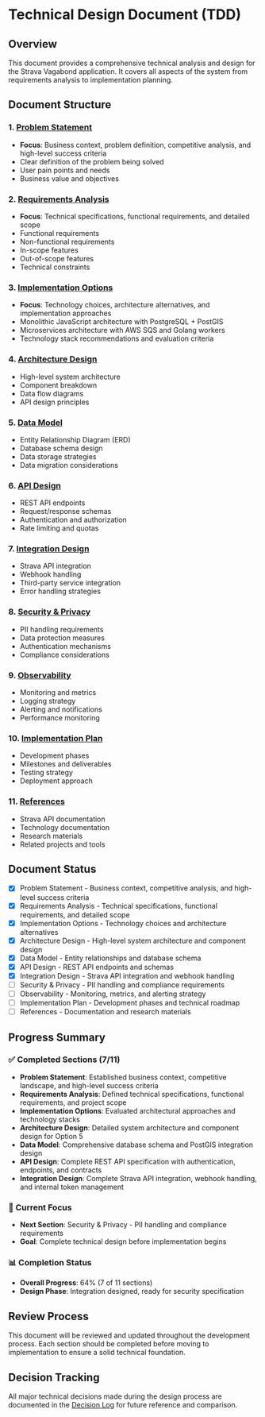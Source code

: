 # Technical Design Document (TDD)

## Overview

This document provides a comprehensive technical analysis and design for the Strava Vagabond application. It covers all aspects of the system from requirements analysis to implementation planning.

## Document Structure

### 1. [Problem Statement](01-problem-statement.md)
- **Focus**: Business context, problem definition, competitive analysis, and high-level success criteria
- Clear definition of the problem being solved
- User pain points and needs
- Business value and objectives

### 2. [Requirements Analysis](02-requirements-analysis.md)
- **Focus**: Technical specifications, functional requirements, and detailed scope
- Functional requirements
- Non-functional requirements
- In-scope features
- Out-of-scope features
- Technical constraints

### 3. [Implementation Options](03-implementation-options.md)
- **Focus**: Technology choices, architecture alternatives, and implementation approaches
- Monolithic JavaScript architecture with PostgreSQL + PostGIS
- Microservices architecture with AWS SQS and Golang workers
- Technology stack recommendations and evaluation criteria

### 4. [Architecture Design](04-architecture-design.md)
- High-level system architecture
- Component breakdown
- Data flow diagrams
- API design principles

### 5. [Data Model](05-data-model.md)
- Entity Relationship Diagram (ERD)
- Database schema design
- Data storage strategies
- Data migration considerations

### 6. [API Design](06-api-design.md)
- REST API endpoints
- Request/response schemas
- Authentication and authorization
- Rate limiting and quotas

### 7. [Integration Design](07-integration-design.md)
- Strava API integration
- Webhook handling
- Third-party service integration
- Error handling strategies

### 8. [Security & Privacy](08-security-privacy.md)
- PII handling requirements
- Data protection measures
- Authentication mechanisms
- Compliance considerations

### 9. [Observability](09-observability.md)
- Monitoring and metrics
- Logging strategy
- Alerting and notifications
- Performance monitoring

### 10. [Implementation Plan](10-implementation-plan.md)
- Development phases
- Milestones and deliverables
- Testing strategy
- Deployment approach

### 11. [References](11-references.md)
- Strava API documentation
- Technology documentation
- Research materials
- Related projects and tools

## Document Status

- [x] Problem Statement - Business context, competitive analysis, and high-level success criteria
- [x] Requirements Analysis - Technical specifications, functional requirements, and detailed scope
- [x] Implementation Options - Technology choices and architecture alternatives
- [x] Architecture Design - High-level system architecture and component design
- [x] Data Model - Entity relationships and database schema
- [x] API Design - REST API endpoints and schemas
- [x] Integration Design - Strava API integration and webhook handling
- [ ] Security & Privacy - PII handling and compliance requirements
- [ ] Observability - Monitoring, metrics, and alerting strategy
- [ ] Implementation Plan - Development phases and technical roadmap
- [ ] References - Documentation and research materials

## Progress Summary

### ✅ Completed Sections (7/11)
- **Problem Statement**: Established business context, competitive landscape, and high-level success criteria
- **Requirements Analysis**: Defined technical specifications, functional requirements, and project scope
- **Implementation Options**: Evaluated architectural approaches and technology stacks
- **Architecture Design**: Detailed system architecture and component design for Option 5
- **Data Model**: Comprehensive database schema and PostGIS integration design
- **API Design**: Complete REST API specification with authentication, endpoints, and contracts
- **Integration Design**: Complete Strava API integration, webhook handling, and internal token management

### 🔄 Current Focus
- **Next Section**: Security & Privacy - PII handling and compliance requirements
- **Goal**: Complete technical design before implementation begins

### 📊 Completion Status
- **Overall Progress**: 64% (7 of 11 sections)
- **Design Phase**: Integration designed, ready for security specification

## Review Process

This document will be reviewed and updated throughout the development process. Each section should be completed before moving to implementation to ensure a solid technical foundation.

## Decision Tracking

All major technical decisions made during the design process are documented in the [Decision Log](../decisions/README.md) for future reference and comparison.
